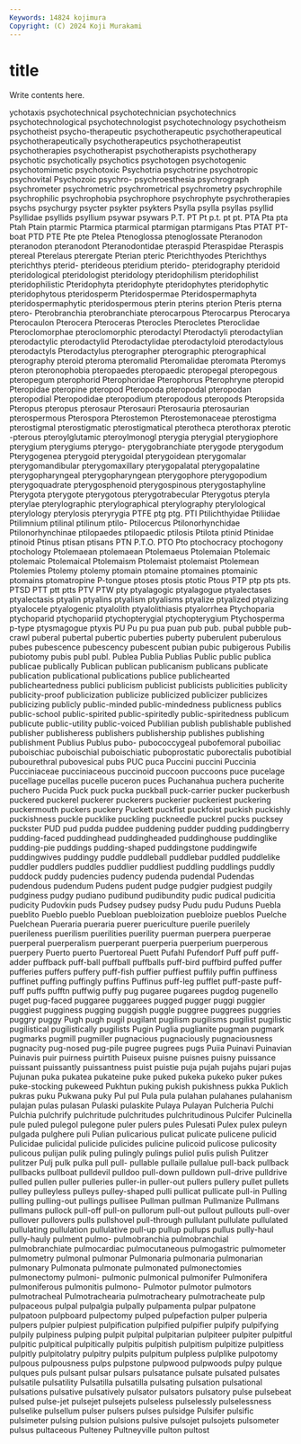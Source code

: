 ```yaml
---
Keywords: 14824 kojimura
Copyright: (C) 2024 Koji Murakami
---
```


# title

Write contents here.



ychotaxis psychotechnical psychotechnician psychotechnics psychotechnological
psychotechnologist psychotechnology psychotheism psychotheist psycho-therapeutic psychotherapeutic psychotherapeutical psychotherapeutically psychotherapeutics psychotherapeutist
psychotherapies psychotherapist psychotherapists psychotherapy psychotic psychotically psychotics psychotogen psychotogenic psychotomimetic
psychotoxic Psychotria psychotrine psychotropic psychovital Psychozoic psychro- psychroesthesia psychrograph psychrometer
psychrometric psychrometrical psychrometry psychrophile psychrophilic psychrophobia psychrophore psychrophyte psychrotherapies psychs
psychurgy psycter psykter psykters Psylla psylla psyllas psyllid Psyllidae psyllids
psyllium psywar psywars P.T. PT Pt p.t. pt pt. PTA
Pta pta Ptah Ptain ptarmic Ptarmica ptarmical ptarmigan ptarmigans Ptas
PTAT PT-boat PTD PTE Pte pte Ptelea Ptenoglossa ptenoglossate Pteranodon
pteranodon pteranodont Pteranodontidae pteraspid Pteraspidae Pteraspis ptereal Pterelaus pterergate Pterian
pteric Pterichthyodes Pterichthys pterichthys pterid- pterideous pteridium pterido- pteridography pteridoid
pteridological pteridologist pteridology pteridophilism pteridophilist pteridophilistic Pteridophyta pteridophyte pteridophytes pteridophytic
pteridophytous pteridosperm Pteridospermae Pteridospermaphyta pteridospermaphytic pteridospermous pterin pterins pterion Pteris
pterna ptero- Pterobranchia pterobranchiate pterocarpous Pterocarpus Pterocarya Pterocaulon Pterocera Pteroceras
Pterocles Pterocletes Pteroclidae Pteroclomorphae pteroclomorphic pterodactyl Pterodactyli pterodactylian pterodactylic pterodactylid
Pterodactylidae pterodactyloid pterodactylous pterodactyls Pterodactylus pterographer pterographic pterographical pterography pteroid
pteroma pteromalid Pteromalidae pteromata Pteromys pteron pteronophobia pteropaedes pteropaedic pteropegal
pteropegous pteropegum pterophorid Pterophoridae Pterophorus Pterophryne pteropid Pteropidae pteropine pteropod
Pteropoda pteropodal pteropodan pteropodial Pteropodidae pteropodium pteropodous pteropods Pteropsida Pteropus
pteropus pterosaur Pterosauri Pterosauria pterosaurian pterospermous Pterospora Pterostemon Pterostemonaceae pterostigma
pterostigmal pterostigmatic pterostigmatical pterotheca pterothorax pterotic -pterous pteroylglutamic pteroylmonogl pterygia
pterygial pterygiophore pterygium pterygiums pterygo- pterygobranchiate pterygode pterygodum Pterygogenea pterygoid
pterygoidal pterygoidean pterygomalar pterygomandibular pterygomaxillary pterygopalatal pterygopalatine pterygopharyngeal pterygopharyngean pterygophore
pterygopodium pterygoquadrate pterygosphenoid pterygospinous pterygostaphyline Pterygota pterygote pterygotous pterygotrabecular Pterygotus
pteryla pterylae pterylographic pterylographical pterylography pterylological pterylology pterylosis pteryrygia PTFE
ptg ptg. PTI Ptilichthyidae Ptiliidae Ptilimnium ptilinal ptilinum ptilo- Ptilocercus
Ptilonorhynchidae Ptilonorhynchinae ptilopaedes ptilopaedic ptilosis Ptilota ptinid Ptinidae ptinoid Ptinus
ptisan ptisans PTN P.T.O. PTO Pto ptochocracy ptochogony ptochology Ptolemaean
ptolemaean Ptolemaeus Ptolemaian Ptolemaic ptolemaic Ptolemaical Ptolemaism Ptolemaist ptolemaist Ptolemean
Ptolemies Ptolemy ptolemy ptomain ptomaine ptomaines ptomainic ptomains ptomatropine P-tongue
ptoses ptosis ptotic Ptous PTP ptp pts pts. PTSD PTT
ptt ptts PTV PTW pty ptyalagogic ptyalagogue ptyalectases ptyalectasis ptyalin
ptyalins ptyalism ptyalisms ptyalize ptyalized ptyalizing ptyalocele ptyalogenic ptyalolith ptyalolithiasis
ptyalorrhea Ptychoparia ptychoparid ptychopariid ptychopterygial ptychopterygium Ptychosperma p-type ptysmagogue ptyxis
PU Pu pu pua puan pub pub. pubal pubble pub-crawl
puberal pubertal pubertic puberties puberty puberulent puberulous pubes pubescence pubescency
pubescent pubian pubic pubigerous Pubilis pubiotomy pubis publ publ. Publea
Publia Publias Public public publica publicae publically Publican publican publicanism
publicans publicate publication publicational publications publice publichearted publicheartedness publici publicism
publicist publicists publicities publicity publicity-proof publicization publicize publicized publicizer publicizes
publicizing publicly public-minded public-mindedness publicness publics public-school public-spirited public-spiritedly public-spiritedness
publicum publicute public-utility public-voiced Publilian publish publishable published publisher publisheress
publishers publishership publishes publishing publishment Publius Publus pubo- pubococcygeal pubofemoral
puboiliac puboischiac puboischial puboischiatic puboprostatic puborectalis pubotibial pubourethral pubovesical pubs
PUC puca Puccini puccini Puccinia Pucciniaceae pucciniaceous puccinoid puccoon puccoons
puce pucelage pucellage pucellas pucelle puceron puces Puchanahua puchera pucherite
puchero Pucida Puck puck pucka puckball puck-carrier pucker puckerbush puckered
puckerel puckerer puckerers puckerier puckeriest puckering puckermouth puckers puckery Puckett
puckfist puckfoist puckish puckishly puckishness puckle pucklike puckling puckneedle puckrel
pucks pucksey puckster PUD pud pudda puddee puddening pudder pudding
puddingberry pudding-faced puddinghead puddingheaded puddinghouse puddinglike pudding-pie puddings pudding-shaped puddingstone
puddingwife puddingwives puddingy puddle puddleball puddlebar puddled puddlelike puddler puddlers
puddles puddlier puddliest puddling puddlings puddly puddock puddy pudencies pudency
pudenda pudendal Pudendas pudendous pudendum Pudens pudent pudge pudgier pudgiest
pudgily pudginess pudgy pudiano pudibund pudibundity pudic pudical pudicitia pudicity
Pudovkin puds Pudsey pudsey pudsy Pudu pudu Puduns Puebla pueblito
Pueblo pueblo Puebloan puebloization puebloize pueblos Puelche Puelchean Pueraria pueraria
puerer puericulture puerile puerilely puerileness puerilism puerilities puerility puerman puerpera
puerperae puerperal puerperalism puerperant puerperia puerperium puerperous puerpery Puerto puerto
Puertoreal Puett Pufahl Pufendorf Puff puff puff-adder puffback puff-ball puffball
puffballs puff-bird puffbird puffed puffer pufferies puffers puffery puff-fish puffier
puffiest puffily puffin puffiness puffinet puffing puffingly puffins Puffinus puff-leg
pufflet puff-paste puff-puff puffs pufftn puffwig puffy pug pugaree pugarees
pugdog pugenello puget pug-faced puggaree puggarees pugged pugger puggi puggier
puggiest pugginess pugging puggish puggle puggree puggrees puggries puggry puggy
Pugh pugh pugil pugilant pugilism pugilisms pugilist pugilistic pugilistical pugilistically
pugilists Pugin Puglia puglianite pugman pugmark pugmarks pugmill pugmiller pugnacious
pugnaciously pugnaciousness pugnacity pug-nosed pug-pile pugree pugrees pugs Puiia Puinavi
Puinavian Puinavis puir puirness puirtith Puiseux puisne puisnes puisny puissance
puissant puissantly puissantness puist puistie puja pujah pujahs pujari pujas
Pujunan puka pukatea pukateine puke puked pukeka pukeko puker pukes
puke-stocking pukeweed Pukhtun puking pukish pukishness pukka Puklich pukras puku
Pukwana puky Pul pul Pula pula pulahan pulahanes pulahanism pulajan
pulas pulasan Pulaski pulaskite Pulaya Pulayan Pulcheria Pulchi Pulchia pulchrify
pulchritude pulchritudes pulchritudinous Pulcifer Pulcinella pule puled pulegol pulegone puler
pulers pules Pulesati Pulex pulex puleyn pulgada pulghere puli Pulian
pulicarious pulicat pulicate pulicene pulicid Pulicidae pulicidal pulicide pulicides pulicine
pulicoid pulicose pulicosity pulicous pulijan pulik puling pulingly pulings puliol
pulis pulish Pulitzer pulitzer Pulj pulk pulka pull pull- pullable
pullaile pullalue pull-back pullback pullbacks pullboat pulldevil pulldoo pull-down pulldown
pull-drive pulldrive pulled pullen puller pulleries puller-in puller-out pullers pullery
pullet pullets pulley pulleyless pulleys pulley-shaped pulli pullicat pullicate pull-in
Pulling pulling pulling-out pullings pullisee Pullman pullman Pullmanize Pullmans pullmans
pullock pull-off pull-on pullorum pull-out pullout pullouts pull-over pullover pullovers
pulls pullshovel pull-through pullulant pullulate pullulated pullulating pullulation pullulative pull-up
pullup pullups pullus pully-haul pully-hauly pulment pulmo- pulmobranchia pulmobranchial pulmobranchiate
pulmocardiac pulmocutaneous pulmogastric pulmometer pulmometry pulmonal pulmonar Pulmonaria pulmonaria pulmonarian
pulmonary Pulmonata pulmonate pulmonated pulmonectomies pulmonectomy pulmoni- pulmonic pulmonical pulmonifer
Pulmonifera pulmoniferous pulmonitis pulmono- Pulmotor pulmotor pulmotors pulmotracheal Pulmotrachearia pulmotracheary
pulmotracheate pulp pulpaceous pulpal pulpalgia pulpally pulpamenta pulpar pulpatone pulpatoon
pulpboard pulpectomy pulped pulpefaction pulper pulperia pulpers pulpier pulpiest pulpification
pulpified pulpifier pulpify pulpifying pulpily pulpiness pulping pulpit pulpital pulpitarian
pulpiteer pulpiter pulpitful pulpitic pulpitical pulpitically pulpitis pulpitish pulpitism pulpitize
pulpitless pulpitly pulpitolatry pulpitry pulpits pulpitum pulpless pulplike pulpotomy pulpous
pulpousness pulps pulpstone pulpwood pulpwoods pulpy pulque pulques puls pulsant
pulsar pulsars pulsatance pulsate pulsated pulsates pulsatile pulsatility Pulsatilla pulsatilla
pulsating pulsation pulsational pulsations pulsative pulsatively pulsator pulsators pulsatory pulse
pulsebeat pulsed pulse-jet pulsejet pulsejets pulseless pulselessly pulselessness pulselike pulsellum
pulser pulsers pulses pulsidge Pulsifer pulsific pulsimeter pulsing pulsion pulsions
pulsive pulsojet pulsojets pulsometer pulsus pultaceous Pulteney Pultneyville pulton pultost
